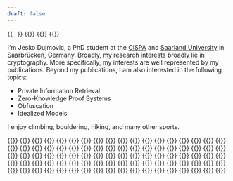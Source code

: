 ```yaml
---
draft: false
---
```

{{<image float="right" width="11em" frame="true" caption="Me, hidden behind a moustache" src="jesko.dujmovic.jpg">}}
{{<container>}}
    {{<resume-section title="About Me">}}
        {{<resume-entry>}}
            <p>
            I'm Jesko Dujmovic, a PhD student at the <a href="https://cispa.de/">CISPA</a> and <a href="https://www.uni-saarland.de">Saarland University</a> in Saarbrücken, Germany.
            Broadly, my research interests broadly lie in cryptography. More specifically, my interests are well represented by my publications. Beyond my publications, I am also interested in the following topics:
            <ul>
             <li>Private Information Retrieval
             <li>Zero-Knowledge Proof Systems
             <li>Obfuscation
             <li>Idealized Models
            </ul>
            </p>
            <p>
            I enjoy climbing, bouldering, hiking, and many other sports.
            </p>
        {{</resume-entry>}}
    {{</resume-section>}}
    {{<resume-section title="Education" >}}
        {{<resume-entry what="Bachelor of Computer Science"
                         where="Saarland University"
                         when="2015–2019">}}
        {{</resume-entry>}}
        {{<resume-entry what="Master of Computer Science"
                         where="Saarland University"
                         when="2019–2020">}}
        {{</resume-entry>}}
        {{<resume-entry what="PhD"
                         where="CISPA Helmholtz Center for Information Security"
                         when="2020–present">}}
        {{</resume-entry>}}
    {{</resume-section>}}
    {{<resume-section title="Publications">}}
        {{<resume-entry what="Time-Lock Puzzles with Efficient Batch Solving"
                        where="ePrint"
                        when="October 2023">}}
        {{</resume-entry>}}
        {{<resume-entry what="Rate-1 Incompressible Encryption from Standard Assumptions"
                        where="Theory of Cryptography Conference"
                        when="November 2022">}}
        {{</resume-entry>}}
        {{<resume-entry what="Maliciously Circuit-Private FHE from Information-Theoretic Principles"
                        where="Information-Theoretic Cryptography 2022"
                        when="July 2022">}}
        {{</resume-entry>}}
        {{<resume-entry what="Algebraic Restriction Codes and Their Applications"
                        where="Innovations in Theoretical Computer Science"
                        when="February 2022">}}
        {{</resume-entry>}}
    {{</resume-section>}}
    {{<resume-section title="Talks">}}
        {{<resume-entry what="Basics of 2PC"
                        where="CISPA Cryptography Graduate Seminar"
                        when="October 2023">}}
        {{</resume-entry>}}
        {{<resume-entry what="Time-Lock Puzzles with Efficient Batch Solving"
                        where="CISPA Cryptography Seminar"
                        when="October 2023">}}
        {{</resume-entry>}}
        {{<resume-entry what="OT Exentsions Cannot Communicate Optimally"
                        where="MPI-SP Bochum"
                        when="July 2023">}}
        {{</resume-entry>}}
        {{<resume-entry what="Simple, Single-Server PIR with Sublinear Server Computation"
                        where="CISPA Cryptography Seminar"
                        when="April 2023">}}
        {{</resume-entry>}}
        {{<resume-entry what="How Not to Use the Random Oracle"
                        where="Young Researchers Cryptography Seminar"
                        when="March 2023">}}
        {{</resume-entry>}}
        {{<resume-entry what="Doubly Efficient Private Information Retrieval"
                        where="CISPA Cryptography Seminar"
                        when="December 2022">}}
        {{</resume-entry>}}
        {{<resume-entry what="Rate-1 Incompressible Encryption from Standard Assumptions"
                        where="Theory of Cryptography Conference"
                        when="November 2022">}}
        {{</resume-entry>}}
        {{<resume-entry what="How Not to Use the Random Oracle"
                        where="CISPA Cryptography Seminar"
                        when="September 2022">}}
        {{</resume-entry>}}
        {{<resume-entry what="Maliciously Circuit-Private FHE from Information-Theoretic Principles"
                        where="Information-Theoretic Cryptography 2022"
                        when="July 2022">}}
        {{</resume-entry>}}
        {{<resume-entry what="Post-Quantum Insecurity from LWE"
                        where="CISPA Cryptography Seminar"
                        when="July 2022">}}
        {{</resume-entry>}}
        {{<resume-entry what="Algebraic Restriction Codes and Their Applications"
                        where="Innovations in Theoretical Computer Science"
                        when="February 2022">}}
        {{</resume-entry>}}
        {{<resume-entry what="Maliciously Circuit-Private FHE from Information-Theoretic Principles"
                        where="CISPA Cryptography Seminar"
                        when="December 2021">}}
        {{</resume-entry>}}
    {{</resume-section>}}
    {{<resume-section title="Teaching">}}
        {{<resume-entry what="Organizer for CISPA Cryptography Seminar"
                        where="CISPA"
                        when="May 2022 - present">}}
        {{</resume-entry>}}
        {{<resume-entry what="Teaching Assistant for Advanced Cryptography Seminar"
                        where="Saarland University"
                        when="Summer Semester 2023">}}
        {{</resume-entry>}}
        {{<resume-entry what="Teaching Assistant for Cryptography"
                        where="Saarland University"
                        when="Summer Semester 2021">}}
        {{</resume-entry>}}
        {{<resume-entry what="Organizer for CISPA Bachelor and Master Thesis Colloquium"
                        where="CISPA"
                        when="May 2020 - June 2021">}}
        {{</resume-entry>}}
        {{<resume-entry what="Teaching Assistant for Cryptography"
                        where="Saarland University"
                        when="Summer Semester 2020">}}
        {{</resume-entry>}}
        {{<resume-entry what="Tutor for Cryptography"
                        where="Saarland University"
                        when="Summer Semester 2019">}}
        {{</resume-entry>}}
        {{<resume-entry what="Tutor for Theoretical Computer Science"
                        where="Saarland University"
                        when="Winter Semester 2018/2019">}}
        {{</resume-entry>}}
        {{<resume-entry what="Tutor for Concurrent Programming"
                        where="Saarland University"
                        when="Summer Semester 2018">}}
        {{</resume-entry>}}
        {{<resume-entry what="Tutor for Theoretical Computer Science"
                        where="Saarland University"
                        when="Winter Semester 2017/2018">}}
        {{</resume-entry>}}
    {{</resume-section>}}
    {{<resume-section title="Reviewer At">}}
        {{<resume-entry what="Eurocrypt"
                        when="2024">}}
        {{</resume-entry>}}
        {{<resume-entry what="Eurocrypt"
                        when="2023">}}
        {{</resume-entry>}}
        {{<resume-entry what="Asiacrypt"
                        when="2023">}}
        {{</resume-entry>}}
        {{<resume-entry what="Crypto (Advances in Cryptology)"
                        when="2023">}}
        {{</resume-entry>}}
        {{<resume-entry what="TCC (Theory of Cryptography Conference)"
                        when="2023">}}
        {{</resume-entry>}}
        {{<resume-entry what="ICALP (International Colloquium on Automata, Languages and Programming)"
                        when="2023">}}
        {{</resume-entry>}}
        {{<resume-entry what="ACNS (Applied Cryptography and Network Security)"
                        when="2023">}}
        {{</resume-entry>}}
        {{<resume-entry what="ACNS (Applied Cryptography and Network Security)"
                        when="2022">}}
        {{</resume-entry>}}
        {{<resume-entry what="PKC (Public-Key Cryptography)"
                        when="2022">}}
        {{</resume-entry>}}
        {{<resume-entry what="Crypto (Advances in Cryptology)"
                        when="2022">}}
        {{</resume-entry>}}
    {{</resume-section>}}
{{</container>}}
{{<contact-box>}}
